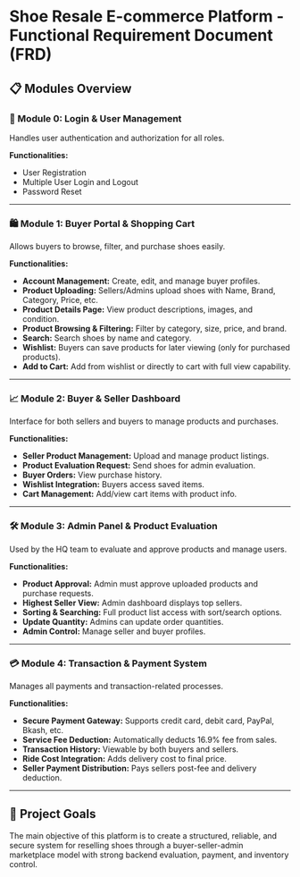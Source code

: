 # Shoe Resale E-commerce Platform - Functional Requirement Document (FRD)
## 📋 Modules Overview

### 🔐 Module 0: Login & User Management
Handles user authentication and authorization for all roles.

**Functionalities:**
- User Registration
- Multiple User Login and Logout
- Password Reset

---

### 🛍️ Module 1: Buyer Portal & Shopping Cart
Allows buyers to browse, filter, and purchase shoes easily.

**Functionalities:**
- **Account Management:** Create, edit, and manage buyer profiles.
- **Product Uploading:** Sellers/Admins upload shoes with Name, Brand, Category, Price, etc.
- **Product Details Page:** View product descriptions, images, and condition.
- **Product Browsing & Filtering:** Filter by category, size, price, and brand.
- **Search:** Search shoes by name and category.
- **Wishlist:** Buyers can save products for later viewing (only for purchased products).
- **Add to Cart:** Add from wishlist or directly to cart with full view capability.

---

### 📈 Module 2: Buyer & Seller Dashboard
Interface for both sellers and buyers to manage products and purchases.

**Functionalities:**
- **Seller Product Management:** Upload and manage product listings.
- **Product Evaluation Request:** Send shoes for admin evaluation.
- **Buyer Orders:** View purchase history.
- **Wishlist Integration:** Buyers access saved items.
- **Cart Management:** Add/view cart items with product info.

---

### 🛠️ Module 3: Admin Panel & Product Evaluation
Used by the HQ team to evaluate and approve products and manage users.

**Functionalities:**
- **Product Approval:** Admin must approve uploaded products and purchase requests.
- **Highest Seller View:** Admin dashboard displays top sellers.
- **Sorting & Searching:** Full product list access with sort/search options.
- **Update Quantity:** Admins can update order quantities.
- **Admin Control:** Manage seller and buyer profiles.

---

### 💳 Module 4: Transaction & Payment System
Manages all payments and transaction-related processes.

**Functionalities:**
- **Secure Payment Gateway:** Supports credit card, debit card, PayPal, Bkash, etc.
- **Service Fee Deduction:** Automatically deducts 16.9% fee from sales.
- **Transaction History:** Viewable by both buyers and sellers.
- **Ride Cost Integration:** Adds delivery cost to final price.
- **Seller Payment Distribution:** Pays sellers post-fee and delivery deduction.

---

## 📌 Project Goals

The main objective of this platform is to create a structured, reliable, and secure system for reselling shoes through a buyer-seller-admin marketplace model with strong backend evaluation, payment, and inventory control.

